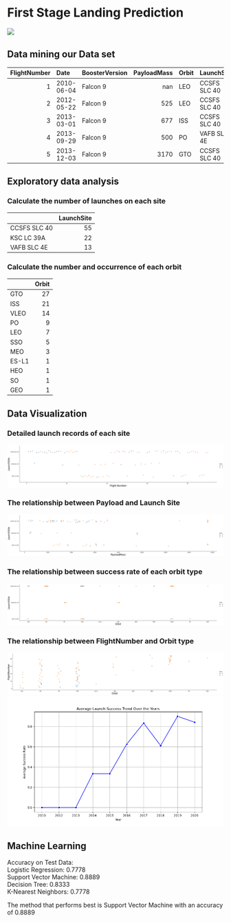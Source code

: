 # First Stage Landing Prediction

![](https://cf-courses-data.s3.us.cloud-object-storage.appdomain.cloud/IBMDeveloperSkillsNetwork-DS0701EN-SkillsNetwork/api/Images/landing_1.gif)
   
## Data mining our Data set
|   FlightNumber | Date       | BoosterVersion   |   PayloadMass | Orbit   | LaunchSite   | Outcome     |   Flights | GridFins   | Reused   | Legs   | LandingPad               |   Block |   ReusedCount | Serial   |   Longitude |   Latitude |
|---------------:|:-----------|:-----------------|--------------:|:--------|:-------------|:------------|----------:|:-----------|:---------|:-------|:-------------------------|--------:|--------------:|:---------|------------:|-----------:|
|              1 | 2010-06-04 | Falcon 9         |        nan    | LEO     | CCSFS SLC 40 | None None   |         1 | False      | False    | False  |                          |       1 |             0 | B0003    |    -80.5774 |    28.5619 |
|              2 | 2012-05-22 | Falcon 9         |        525    | LEO     | CCSFS SLC 40 | None None   |         1 | False      | False    | False  |                          |       1 |             0 | B0005    |    -80.5774 |    28.5619 |
|              3 | 2013-03-01 | Falcon 9         |        677    | ISS     | CCSFS SLC 40 | None None   |         1 | False      | False    | False  |                          |       1 |             0 | B0007    |    -80.5774 |    28.5619 |
|              4 | 2013-09-29 | Falcon 9         |        500    | PO      | VAFB SLC 4E  | False Ocean |         1 | False      | False    | False  |                          |       1 |             0 | B1003    |   -120.611  |    34.6321 |
|              5 | 2013-12-03 | Falcon 9         |       3170    | GTO     | CCSFS SLC 40 | None None   |         1 | False      | False    | False  |                          |       1 |             0 | B1004    |    -80.5774 |    28.5619 |
## Exploratory data analysis
### Calculate the number of launches on each site

|              |   LaunchSite |
|:-------------|-------------:|
| CCSFS SLC 40 |           55 |
| KSC LC 39A   |           22 |
| VAFB SLC 4E  |           13 |

### Calculate the number and occurrence of each orbit
|       |   Orbit |
|:------|--------:|
| GTO   |      27 |
| ISS   |      21 |
| VLEO  |      14 |
| PO    |       9 |
| LEO   |       7 |
| SSO   |       5 |
| MEO   |       3 |
| ES-L1 |       1 |
| HEO   |       1 |
| SO    |       1 |
| GEO   |       1 |
## Data Visualization
### Detailed launch records of each site
![](each_site.png)
### The relationship between Payload and Launch Site
![](payload.png)
### The relationship between success rate of each orbit type
![](orbit.png)
### The relationship between FlightNumber and Orbit type
![](flight_number.png)
![](success.png)
## Machine Learning
Accuracy on Test Data:  
Logistic Regression: 0.7778  
Support Vector Machine: 0.8889  
Decision Tree: 0.8333  
K-Nearest Neighbors: 0.7778  
  
The method that performs best is Support Vector Machine with an accuracy of 0.8889
